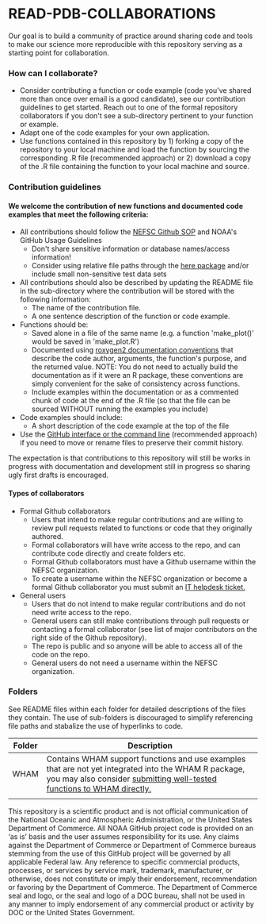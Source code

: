 # READ-PDB-COLLABORATIONS

Our goal is to build a community of practice around sharing code and tools to make our science more reproducible with this repository serving as a starting point for collaboration. 


### How can I collaborate?

- Consider contributing a function or code example (code you've shared more than once over email is a good candidate), see our contribution guidelines to get started. Reach out to one of the formal repository collaborators if you don't see a sub-directory pertinent to your function or example.
- Adapt one of the code examples for your own application.
- Use functions contained in this repository by 1) forking a copy of the repository to your local machine and load the function by sourcing the corresponding .R file (recommended approach) or 2) download a copy of the .R file containing the function to your local machine and source.


### Contribution guidelines
#### We welcome the contribution of new functions and documented code examples that meet the following criteria:

- All contributions should follow the [NEFSC Github SOP](https://docs.google.com/document/d/1Iu-uK47t-OVASTGw_JWIdDdQaOexMLQLrr7UmxIac0c/edit#heading=h.gjdgxs) and NOAA's GitHub Usage Guidelines 
  - Don't share sensitive information or database names/access information!
  - Consider using relative file paths through the [here package](https://here.r-lib.org/) and/or include small non-sensitive test data sets
- All contributions should also be described by updating the README file in the sub-directory where the contribution will be stored with the following information:
  - The name of the contribution file.
  - A one sentence description of the function or code example.
- Functions should be:
  - Saved alone in a file of the same name (e.g. a function 'make_plot()' would be saved in 'make_plot.R')
  - Documented using [roxygen2 documentation conventions](https://roxygen2.r-lib.org/) that describe the code author, arguments, the function's purpose, and the returned value. NOTE: You do not need to actually build the documentation as if it were an R package, these conventions are simply convenient for the sake of consistency across functions.
  - Include examples within the documentation or as a commented chunk of code at the end of the .R file (so that the file can be sourced WITHOUT running the examples you include)
- Code examples should include:
  - A short description of the code example at the top of the file
- Use the [GitHub interface or the command line](https://docs.github.com/en/repositories/working-with-files/managing-files/renaming-a-file) (recommended approach) if you need to move or rename files to preserve their commit history.
  
The expectation is that contributions to this repository will still be works in progress with documentation and development still in progress so sharing ugly first drafts is encouraged.

#### Types of collaborators

- Formal Github collaborators
  - Users that intend to make regular contributions and are willing to review pull requests related to functions or code that they originally authored.
  - Formal collaborators will have write access to the repo, and can contribute code directly and create folders etc.
  - Formal Github collaborators must have a Github username within the NEFSC organization.
  - To create a username within the NEFSC organization or become a formal Github collaborator you must submit an [IT helpdesk ticket.](https://apps-st.fisheries.noaa.gov/jirasm/servicedesk/customer/portal/2)
- General users
  - Users that do not intend to make regular contributions and do not need write access to the repo.
  - General users can still make contributions through pull requests or contacting a formal collaborator (see list of major contributors on the right side of the Github repository).
  - The repo is public and so anyone will be able to access all of the code on the repo.
  - General users do not need a username within the NEFSC organization.

### Folders
See README files within each folder for detailed descriptions of the files they contain. The use of sub-folders is discouraged to simplify referencing file paths and stabalize the use of hyperlinks to code.

| Folder | Description |
| ------ | ----------- |
| WHAM | Contains WHAM support functions and use examples that are not yet integrated into the WHAM R package, you may also consider [submitting well-tested functions to WHAM directly.](https://github.com/timjmiller/wham/blob/80b2b727fb62e09fb880267fcc648cbdb3a16882/.github/CONTRIBUTING.md) |
|        |             |

This repository is a scientific product and is not official communication of the National Oceanic and Atmospheric Administration, or the United States Department of Commerce. All NOAA GitHub project code is provided on an ‘as is’ basis and the user assumes responsibility for its use. Any claims against the Department of Commerce or Department of Commerce bureaus stemming from the use of this GitHub project will be governed by all applicable Federal law. Any reference to specific commercial products, processes, or services by service mark, trademark, manufacturer, or otherwise, does not constitute or imply their endorsement, recommendation or favoring by the Department of Commerce. The Department of Commerce seal and logo, or the seal and logo of a DOC bureau, shall not be used in any manner to imply endorsement of any commercial product or activity by DOC or the United States Government.
